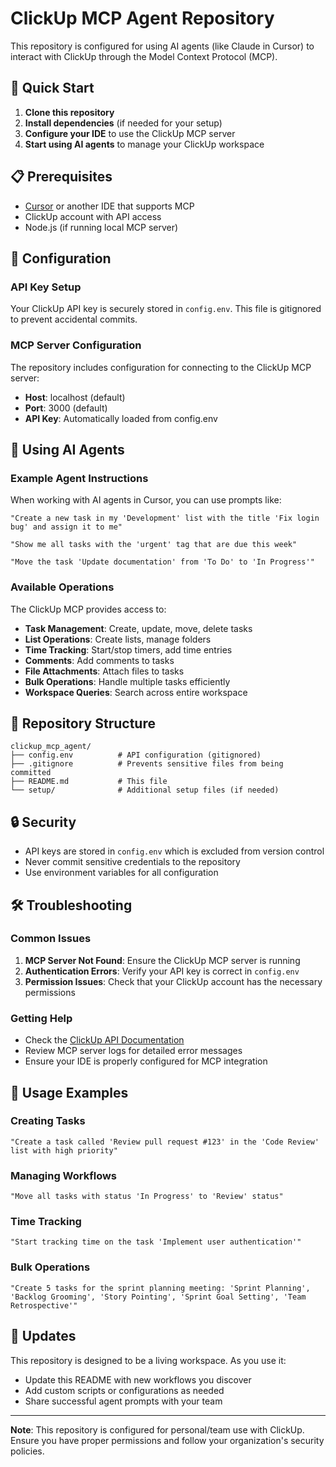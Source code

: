 # ClickUp MCP Agent Repository

This repository is configured for using AI agents (like Claude in Cursor) to interact with ClickUp through the Model Context Protocol (MCP).

## 🚀 Quick Start

1. **Clone this repository**
2. **Install dependencies** (if needed for your setup)
3. **Configure your IDE** to use the ClickUp MCP server
4. **Start using AI agents** to manage your ClickUp workspace

## 📋 Prerequisites

- [Cursor](https://cursor.sh/) or another IDE that supports MCP
- ClickUp account with API access
- Node.js (if running local MCP server)

## 🔧 Configuration

### API Key Setup
Your ClickUp API key is securely stored in `config.env`. This file is gitignored to prevent accidental commits.

### MCP Server Configuration
The repository includes configuration for connecting to the ClickUp MCP server:

- **Host**: localhost (default)
- **Port**: 3000 (default)
- **API Key**: Automatically loaded from config.env

## 🤖 Using AI Agents

### Example Agent Instructions

When working with AI agents in Cursor, you can use prompts like:

```
"Create a new task in my 'Development' list with the title 'Fix login bug' and assign it to me"
```

```
"Show me all tasks with the 'urgent' tag that are due this week"
```

```
"Move the task 'Update documentation' from 'To Do' to 'In Progress'"
```

### Available Operations

The ClickUp MCP provides access to:

- **Task Management**: Create, update, move, delete tasks
- **List Operations**: Create lists, manage folders
- **Time Tracking**: Start/stop timers, add time entries
- **Comments**: Add comments to tasks
- **File Attachments**: Attach files to tasks
- **Bulk Operations**: Handle multiple tasks efficiently
- **Workspace Queries**: Search across entire workspace

## 📁 Repository Structure

```
clickup_mcp_agent/
├── config.env          # API configuration (gitignored)
├── .gitignore          # Prevents sensitive files from being committed
├── README.md           # This file
└── setup/              # Additional setup files (if needed)
```

## 🔒 Security

- API keys are stored in `config.env` which is excluded from version control
- Never commit sensitive credentials to the repository
- Use environment variables for all configuration

## 🛠️ Troubleshooting

### Common Issues

1. **MCP Server Not Found**: Ensure the ClickUp MCP server is running
2. **Authentication Errors**: Verify your API key is correct in `config.env`
3. **Permission Issues**: Check that your ClickUp account has the necessary permissions

### Getting Help

- Check the [ClickUp API Documentation](https://clickup.com/api)
- Review MCP server logs for detailed error messages
- Ensure your IDE is properly configured for MCP integration

## 📝 Usage Examples

### Creating Tasks
```
"Create a task called 'Review pull request #123' in the 'Code Review' list with high priority"
```

### Managing Workflows
```
"Move all tasks with status 'In Progress' to 'Review' status"
```

### Time Tracking
```
"Start tracking time on the task 'Implement user authentication'"
```

### Bulk Operations
```
"Create 5 tasks for the sprint planning meeting: 'Sprint Planning', 'Backlog Grooming', 'Story Pointing', 'Sprint Goal Setting', 'Team Retrospective'"
```

## 🔄 Updates

This repository is designed to be a living workspace. As you use it:

- Update this README with new workflows you discover
- Add custom scripts or configurations as needed
- Share successful agent prompts with your team

---

**Note**: This repository is configured for personal/team use with ClickUp. Ensure you have proper permissions and follow your organization's security policies.
